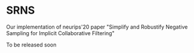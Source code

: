 # SRNS
Our implementation of neurips'20 paper "Simplify and Robustify Negative Sampling for Implicit Collaborative Filtering"

To be released soon
